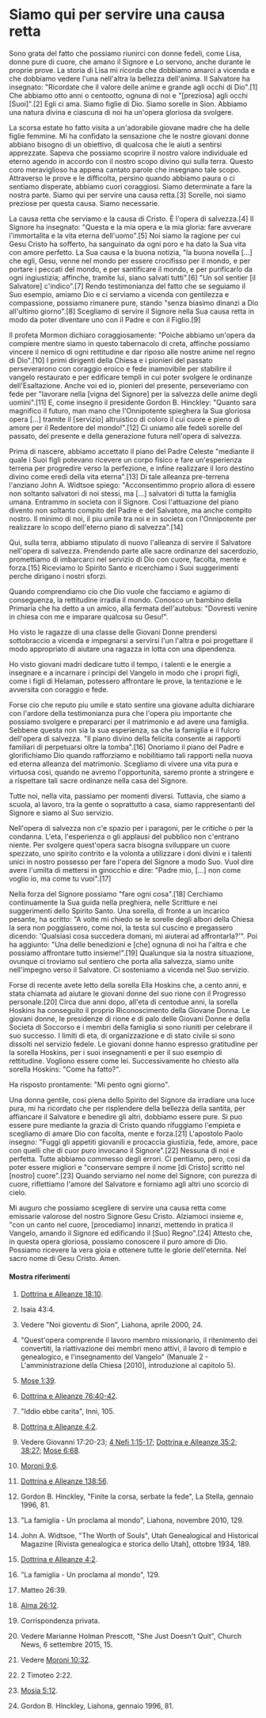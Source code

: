# Siamo qui per servire una causa retta

Sono grata del fatto che possiamo riunirci con donne fedeli, come Lisa, donne
pure di cuore, che amano il Signore e Lo servono, anche durante le proprie
prove. La storia di Lisa mi ricorda che dobbiamo amarci a vicenda e che
dobbiamo vedere l'una nell'altra la bellezza dell'anima. Il Salvatore ha
insegnato: "Ricordate che il valore delle anime e grande agli occhi di
Dio".[1] Che abbiamo otto anni o centootto, ognuna di noi e "[preziosa] agli
occhi [Suoi]".[2] Egli ci ama. Siamo figlie di Dio. Siamo sorelle in Sion.
Abbiamo una natura divina e ciascuna di noi ha un'opera gloriosa da svolgere.

La scorsa estate ho fatto visita a un'adorabile giovane madre che ha delle
figlie femmine. Mi ha confidato la sensazione che le nostre giovani donne
abbiano bisogno di un obiettivo, di qualcosa che le aiuti a sentirsi
apprezzate. Sapeva che possiamo scoprire il nostro valore individuale ed
eterno agendo in accordo con il nostro scopo divino qui sulla terra. Questo
coro meraviglioso ha appena cantato parole che insegnano tale scopo.
Attraverso le prove e le difficolta, persino quando abbiamo paura o ci
sentiamo disperate, abbiamo cuori coraggiosi. Siamo determinate a fare la
nostra parte. Siamo qui per servire una causa retta.[3] Sorelle, noi siamo
preziose per questa causa. Siamo necessarie.

La causa retta che serviamo e la causa di Cristo. È l'opera di salvezza.[4] Il
Signore ha insegnato: "Questa e la mia opera e la mia gloria: fare avverare
l'immortalita e la vita eterna dell'uomo".[5] Noi siamo la ragione per cui
Gesu Cristo ha sofferto, ha sanguinato da ogni poro e ha dato la Sua vita con
amore perfetto. La Sua causa e la buona notizia, "la buona novella [...] che
egli, Gesu, venne nel mondo per essere crocifisso per il mondo, e per portare
i peccati del mondo, e per santificare il mondo, e per purificarlo da ogni
ingiustizia; affinche, tramite lui, siano salvati tutti".[6] "Un sol sentier
[il Salvatore] c'indico".[7] Rendo testimonianza del fatto che se seguiamo il
Suo esempio, amiamo Dio e ci serviamo a vicenda con gentilezza e compassione,
possiamo rimanere pure, stando "senza biasimo dinanzi a Dio all'ultimo
giorno".[8] Scegliamo di servire il Signore nella Sua causa retta in modo da
poter diventare uno con il Padre e con il Figlio.[9]

Il profeta Mormon dichiaro coraggiosamente: "Poiche abbiamo un'opera da
compiere mentre siamo in questo tabernacolo di creta, affinche possiamo
vincere il nemico di ogni rettitudine e dar riposo alle nostre anime nel regno
di Dio".[10] I primi dirigenti della Chiesa e i pionieri del passato
perseverarono con coraggio eroico e fede inamovibile per stabilire il vangelo
restaurato e per edificare templi in cui poter svolgere le ordinanze
dell'Esaltazione. Anche voi ed io, pionieri del presente, perseveriamo con
fede per "lavorare nella [vigna del Signore] per la salvezza delle anime degli
uomini".[11] E, come insegno il presidente Gordon B. Hinckley: "Quanto sara
magnifico il futuro, man mano che l'Onnipotente spieghera la Sua gloriosa
opera [...] tramite il [servizio] altruistico di coloro il cui cuore e pieno di
amore per il Redentore del mondo!".[12] Ci uniamo alle fedeli sorelle del
passato, del presente e della generazione futura nell'opera di salvezza.

Prima di nascere, abbiamo accettato il piano del Padre Celeste "mediante il
quale i Suoi figli potevano ricevere un corpo fisico e fare un'esperienza
terrena per progredire verso la perfezione, e infine realizzare il loro
destino divino come eredi della vita eterna".[13] Di tale alleanza pre-terrena
l'anziano John A. Widtsoe spiego: "Acconsentimmo proprio allora di essere non
soltanto salvatori di noi stessi, ma [...] salvatori di tutta la famiglia umana.
Entrammo in societa con il Signore. Cosi l'attuazione del piano divento non
soltanto compito del Padre e del Salvatore, ma anche compito nostro. Il minimo
di noi, il piu umile tra noi e in societa con l'Onnipotente per realizzare lo
scopo dell'eterno piano di salvezza".[14]

Qui, sulla terra, abbiamo stipulato di nuovo l'alleanza di servire il
Salvatore nell'opera di salvezza. Prendendo parte alle sacre ordinanze del
sacerdozio, promettiamo di imbarcarci nel servizio di Dio con cuore, facolta,
mente e forza.[15] Riceviamo lo Spirito Santo e ricerchiamo i Suoi
suggerimenti perche dirigano i nostri sforzi.

Quando comprendiamo cio che Dio vuole che facciamo e agiamo di conseguenza, la
rettitudine irradia il mondo. Conosco un bambino della Primaria che ha detto a
un amico, alla fermata dell'autobus: "Dovresti venire in chiesa con me e
imparare qualcosa su Gesu!".

Ho visto le ragazze di una classe delle Giovani Donne prendersi sottobraccio a
vicenda e impegnarsi a servirsi l'un l'altra e poi progettare il modo
appropriato di aiutare una ragazza in lotta con una dipendenza.

Ho visto giovani madri dedicare tutto il tempo, i talenti e le energie a
insegnare e a incarnare i principi del Vangelo in modo che i propri figli,
come i figli di Helaman, potessero affrontare le prove, la tentazione e le
avversita con coraggio e fede.

Forse cio che reputo piu umile e stato sentire una giovane adulta dichiarare
con l'ardore della testimonianza pura che l'opera piu importante che possiamo
svolgere e prepararci per il matrimonio e ad avere una famiglia. Sebbene
questa non sia la sua esperienza, sa che la famiglia e il fulcro dell'opera di
salvezza. "Il piano divino della felicita consente ai rapporti familiari di
perpetuarsi oltre la tomba".[16] Onoriamo il piano del Padre e glorifichiamo
Dio quando rafforziamo e nobilitiamo tali rapporti nella nuova ed eterna
alleanza del matrimonio. Scegliamo di vivere una vita pura e virtuosa cosi,
quando ne avremo l'opportunita, saremo pronte a stringere e a rispettare tali
sacre ordinanze nella casa del Signore.

Tutte noi, nella vita, passiamo per momenti diversi. Tuttavia, che siamo a
scuola, al lavoro, tra la gente o soprattutto a casa, siamo rappresentanti del
Signore e siamo al Suo servizio.

Nell'opera di salvezza non c'e spazio per i paragoni, per le critiche o per la
condanna. L'eta, l'esperienza o gli applausi del pubblico non c'entrano
niente. Per svolgere quest'opera sacra bisogna sviluppare un cuore spezzato,
uno spirito contrito e la volonta a utilizzare i doni divini e i talenti unici
in nostro possesso per fare l'opera del Signore a modo Suo. Vuol dire avere
l'umilta di mettersi in ginocchio e dire: "Padre mio, [...] non come voglio io,
ma come tu vuoi".[17]

Nella forza del Signore possiamo "fare ogni cosa".[18] Cerchiamo continuamente
la Sua guida nella preghiera, nelle Scritture e nei suggerimenti dello Spirito
Santo. Una sorella, di fronte a un incarico pesante, ha scritto: "A volte mi
chiedo se le sorelle degli albori della Chiesa la sera non poggiassero, come
noi, la testa sul cuscino e pregassero dicendo: 'Qualsiasi cosa succedera
domani, mi aiuterai ad affrontarla?'". Poi ha aggiunto: "Una delle benedizioni
e [che] ognuna di noi ha l'altra e che possiamo affrontare tutto
insieme!".[19] Qualunque sia la nostra situazione, ovunque ci troviamo sul
sentiero che porta alla salvezza, siamo unite nell'impegno verso il Salvatore.
Ci sosteniamo a vicenda nel Suo servizio.

Forse di recente avete letto della sorella Ella Hoskins che, a cento anni, e
stata chiamata ad aiutare le giovani donne del suo rione con il Progresso
personale.[20] Circa due anni dopo, all'eta di centodue anni, la sorella
Hoskins ha conseguito il proprio Riconoscimento della Giovane Donna. Le
giovani donne, le presidenze di rione e di palo delle Giovani Donne e della
Societa di Soccorso e i membri della famiglia si sono riuniti per celebrare il
suo successo. I limiti di eta, di organizzazione e di stato civile si sono
dissolti nel servizio fedele. Le giovani donne hanno espresso gratitudine per
la sorella Hoskins, per i suoi insegnamenti e per il suo esempio di
rettitudine. Vogliono essere come lei. Successivamente ho chiesto alla sorella
Hoskins: "Come ha fatto?".

Ha risposto prontamente: "Mi pento ogni giorno".

Una donna gentile, cosi piena dello Spirito del Signore da irradiare una luce
pura, mi ha ricordato che per risplendere della bellezza della santita, per
affiancare il Salvatore e benedire gli altri, dobbiamo essere pure. Si puo
essere pure mediante la grazia di Cristo quando rifuggiamo l'empieta e
scegliamo di amare Dio con facolta, mente e forza.[21] L'apostolo Paolo
insegno: "Fuggi gli appetiti giovanili e procaccia giustizia, fede, amore,
pace con quelli che di cuor puro invocano il Signore".[22] Nessuna di noi e
perfetta. Tutte abbiamo commesso degli errori. Ci pentiamo, pero, cosi da
poter essere migliori e "conservare sempre il nome [di Cristo] scritto nel
[nostro] cuore".[23] Quando serviamo nel nome del Signore, con purezza di
cuore, riflettiamo l'amore del Salvatore e forniamo agli altri uno scorcio di
cielo.

Mi auguro che possiamo scegliere di servire una causa retta come emissarie
valorose del nostro Signore Gesu Cristo. Alziamoci insieme e, "con un canto
nel cuore, [procediamo] innanzi, mettendo in pratica il Vangelo, amando il
Signore ed edificando il [Suo] Regno".[24] Attesto che, in questa opera
gloriosa, possiamo conoscere il puro amore di Dio. Possiamo ricevere la vera
gioia e ottenere tutte le glorie dell'eternita. Nel sacro nome di Gesu Cristo.
Amen.

#### Mostra riferimenti

  1.  [Dottrina e Alleanze 18:10](https://www.lds.org/scriptures/dc-testament/dc/18.10?lang=ita#9).

  2.  Isaia 43:4.

  3.  Vedere "Noi gioventu di Sion", Liahona, aprile 2000, 24.

  4.  "Quest'opera comprende il lavoro membro missionario, il ritenimento dei convertiti, la riattivazione dei membri meno attivi, il lavoro di tempio e genealogico, e l'insegnamento del Vangelo" (Manuale 2 - L'amministrazione della Chiesa [2010], introduzione al capitolo 5).

  5.  [Mose 1:39](https://www.lds.org/scriptures/pgp/moses/1.39?lang=ita#38).

  6.  [Dottrina e Alleanze 76:40-42](https://www.lds.org/scriptures/dc-testament/dc/76.40-42?lang=ita#39).

  7.  "Iddio ebbe carita", Inni, 105.

  8.  [Dottrina e Alleanze 4:2](https://www.lds.org/scriptures/dc-testament/dc/4.2?lang=ita#1).

  9.  Vedere Giovanni 17:20-23; [4 Nefi 1:15-17](https://www.lds.org/scriptures/bofm/4-ne/1.15-17?lang=ita#14); [Dottrina e Alleanze 35:2](https://www.lds.org/scriptures/dc-testament/dc/35.2?lang=ita#1); [38:27](https://www.lds.org/scriptures/dc-testament/dc/38.27?lang=ita#26); [Mose 6:68](https://www.lds.org/scriptures/pgp/moses/6.68?lang=ita#67).

  10.  [Moroni 9:6](https://www.lds.org/scriptures/bofm/moro/9.6?lang=ita#5).

  11.  [Dottrina e Alleanze 138:56](https://www.lds.org/scriptures/dc-testament/dc/138.56?lang=ita#55).

  12.  Gordon B. Hinckley, "Finite la corsa, serbate la fede", La Stella, gennaio 1996, 81.

  13.  "La famiglia - Un proclama al mondo", Liahona, novembre 2010, 129.

  14.  John A. Widtsoe, "The Worth of Souls", Utah Genealogical and Historical Magazine [Rivista genealogica e storica dello Utah], ottobre 1934, 189.

  15.  [Dottrina e Alleanze 4:2](https://www.lds.org/scriptures/dc-testament/dc/4.2?lang=ita#1).

  16.  "La famiglia - Un proclama al mondo", 129.

  17.  Matteo 26:39.

  18.  [Alma 26:12](https://www.lds.org/scriptures/bofm/alma/26.12?lang=ita#11).

  19.  Corrispondenza privata.

  20.  Vedere Marianne Holman Prescott, "She Just Doesn't Quit", Church News, 6 settembre 2015, 15.

  21.  Vedere [Moroni 10:32](https://www.lds.org/scriptures/bofm/moro/10.32?lang=ita#31).

  22.  2 Timoteo 2:22.

  23.  [Mosia 5:12](https://www.lds.org/scriptures/bofm/mosiah/5.12?lang=ita#11).

  24.  Gordon B. Hinckley, Liahona, gennaio 1996, 81.

